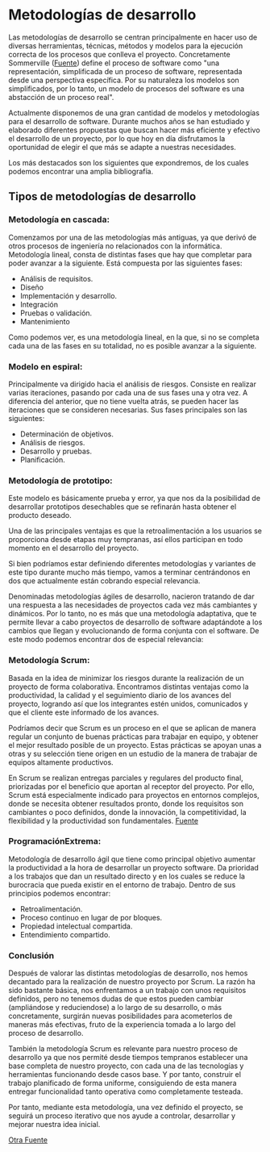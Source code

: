 # Metodologías de desarrollo

Las metodologías de desarrollo se centran principalmente en hacer uso de diversas herramientas, técnicas, métodos y modelos para la ejecución correcta de los procesos que conlleva el proyecto. Concretamente Sommerville ([Fuente](https://books.google.es/books?hl=es&lr=&id=gQWd49zSut4C&oi=fnd&pg=PR14&dq=Ian+Sommerville.+Ingenier%C3%ADa+del+Software,+9a+Edici%C3%B3n&ots=s775xtrBvi&sig=gYSUgO0IotekleX-1ppRObgta9U#v=onepage&q=Ian%20Sommerville.%20Ingenier%C3%ADa%20del%20Software%2C%209a%20Edici%C3%B3n&f=false)) define el proceso de software como "una representación, simplificada de un proceso de software, representada desde una perspectiva específica. Por su naturaleza los modelos son simplificados, por lo tanto, un modelo de procesos del software es una abstacción de un proceso real".

Actualmente disponemos de una gran cantidad de modelos y metodologías para el desarrollo de software. Durante muchos años se han estudiado y elaborado diferentes propuestas que buscan hacer más eficiente y efectivo el desarrollo de un proyecto, por lo que hoy en día disfrutamos la oportunidad de elegir el que más se adapte a nuestras necesidades.

Los más destacados son los siguientes que expondremos, de los cuales podemos encontrar una amplia bibliografía.

## Tipos de metodologías de desarrollo

### Metodología en cascada: 

Comenzamos por una de las metodologías más antiguas, ya que derivó de otros procesos de ingeniería no relacionados con la informática. Metodología lineal, consta de distintas fases que hay que completar para poder avanzar a la siguiente. Está compuesta por las siguientes fases:

- Análisis de requisitos.
- Diseño
- Implementación y desarrollo. 
- Integración
- Pruebas o validación.
- Mantenimiento

Como podemos ver, es una metodología lineal, en la que, si no se completa cada una de las fases en su totalidad, no es posible avanzar a la siguiente.

### Modelo en espiral: 

Principalmente va dirigido hacia el análisis de riesgos. Consiste en realizar varias iteraciones, pasando por cada una de sus fases una y otra vez. A diferencia del anterior, que no tiene vuelta atrás, se pueden hacer las iteraciones que se consideren necesarias. Sus fases principales son las siguientes:

- Determinación de objetivos. 
- Análisis de riesgos. 
- Desarrollo y pruebas.
- Planificación.

### Metodología de prototipo: 

Este modelo es básicamente prueba y error, ya que nos da la posibilidad de desarrollar prototipos desechables que se refinarán hasta obtener el producto deseado. 

Una de las principales ventajas es que la retroalimentación a los usuarios se proporciona desde etapas muy tempranas, así ellos participan en todo momento en el desarrollo del proyecto.

Si bien podríamos estar definiendo diferentes metodologías y variantes de este tipo durante mucho más tiempo, vamos a terminar centrándonos en dos que actualmente están cobrando especial relevancia.

Denominadas metodologías ágiles de desarrollo, nacieron tratando de dar una respuesta a las necesidades de proyectos cada vez más cambiantes y dinámicos. Por lo tanto, no es más que una metodología adaptativa, que te permite llevar a cabo proyectos de desarrollo de software adaptándote a los cambios que llegan y evolucionando de forma conjunta con el software. De este modo podemos encontrar dos de especial relevancia:

### Metodología Scrum: 

Basada en la idea de minimizar los riesgos durante la realización de un proyecto de forma colaborativa. Encontramos distintas ventajas como la productividad, la calidad y el seguimiento diario de los avances del proyecto, logrando así que los integrantes estén unidos, comunicados y que el cliente este informado de los avances.

Podríamos decir que Scrum es un proceso en el que se aplican de manera regular un conjunto de buenas prácticas para trabajar en equipo, y obtener el mejor resultado posible de un proyecto. Estas prácticas se apoyan unas a otras y su selección tiene origen en un estudio de la manera de trabajar de equipos altamente productivos.

En Scrum se realizan entregas parciales y regulares del producto final, priorizadas por el beneficio que aportan al receptor del proyecto. Por ello, Scrum está especialmente indicado para proyectos en entornos complejos, donde se necesita obtener resultados pronto, donde los requisitos son cambiantes o poco definidos, donde la innovación, la competitividad, la flexibilidad y la productividad son fundamentales. [Fuente](https://proyectosagiles.org/que-es-scrum/)

### ProgramaciónExtrema:

Metodología de desarrollo ágil que tiene como principal objetivo aumentar la productividad a la hora de desarrollar un proyecto software. Da prioridad a los trabajos que dan un resultado directo y en los cuales se reduce la burocracia que pueda existir en el entorno de trabajo. Dentro de sus principios podemos encontrar:

- Retroalimentación.
- Proceso continuo en lugar de por bloques. 
- Propiedad intelectual compartida.
- Entendimiento compartido.

### Conclusión

Después de valorar las distintas metodologías de desarrollo, nos hemos decantado para la realización de nuestro proyecto por Scrum. La razón ha sido bastante básica, nos enfrentamos a un trabajo con unos requisitos definidos, pero no tenemos dudas de que estos pueden cambiar (ampliándose y reduciendose) a lo largo de su desarrollo, o más concretamente, surgirán nuevas posibilidades para acometerlos de maneras más efectivas, fruto de la experiencia tomada a lo largo del proceso de desarrollo.

También la metodología Scrum es relevante para nuestro proceso de desarrollo ya que nos permité desde tiempos tempranos establecer una base completa de nuestro proyecto, con cada una de las tecnologías y herramientas funcionando desde casos base. Y por tanto, construir el trabajo planificado de forma uniforme, consiguiendo de esta manera entregar funcionalidad tanto operativa como completamente testeada.

Por tanto, mediante esta metodología, una vez definido el proyecto, se seguirá un proceso iterativo que nos ayude a controlar, desarrollar y mejorar nuestra idea inicial.


[Otra Fuente](https://www.megapractical.com/blog-de-arquitectura-soa-y-desarrollo-de-software/metodologias-de-desarrollo-de-software)